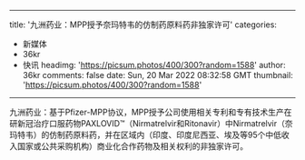 
---
title: '九洲药业：MPP授予奈玛特韦的仿制药原料药非独家许可'
categories: 
 - 新媒体
 - 36kr
 - 快讯
headimg: 'https://picsum.photos/400/300?random=1588'
author: 36kr
comments: false
date: Sun, 20 Mar 2022 08:32:58 GMT
thumbnail: 'https://picsum.photos/400/300?random=1588'
---

<div>   
九洲药业：基于Pfizer-MPP协议，MPP授予公司使用相关专利和专有技术生产在研新冠治疗口服药物PAXLOVID™（Nirmatrelvir和Ritonavir）中Nirmatrelvir（奈玛特韦）的仿制药原料药，并在区域内（印度、印度尼西亚、埃及等95个中低收入国家或公共采购机构）商业化合作药物及相关权利的非独家许可。  
</div>
            